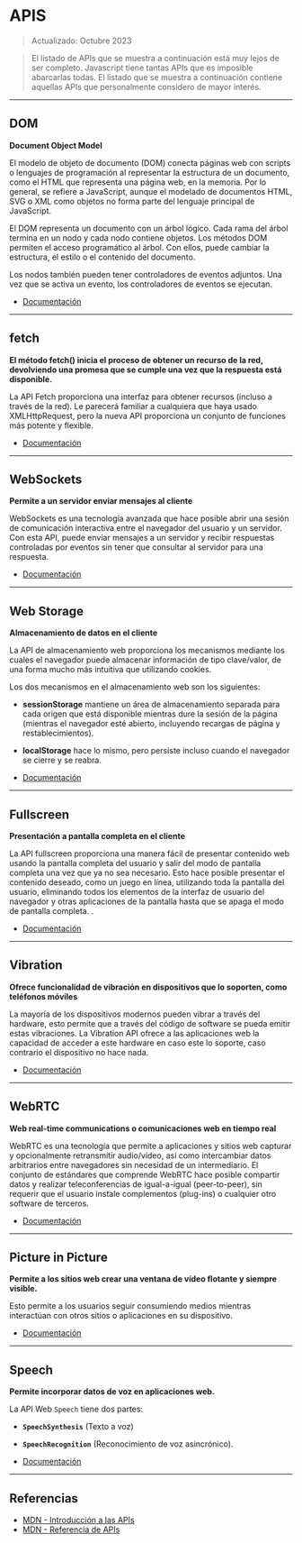 # APIS

> Actualizado: Octubre 2023

> El listado de APIs que se muestra a continuación está muy lejos de ser completo.
> Javascript tiene tantas APIs que es imposible abarcarlas todas.
> El listado que se muestra a continuación contiene aquellas APIs que personalmente considero de mayor interés.


<hr>

## DOM

**Document Object Model**

El modelo de objeto de documento (DOM) conecta páginas web con scripts o lenguajes de programación al representar la estructura de un documento, como el HTML que representa una página web, en la memoria. Por lo general, se refiere a JavaScript, aunque el modelado de documentos HTML, SVG o XML como objetos no forma parte del lenguaje principal de JavaScript.

El DOM representa un documento con un árbol lógico. Cada rama del árbol termina en un nodo y cada nodo contiene objetos. Los métodos DOM permiten el acceso programático al árbol. Con ellos, puede cambiar la estructura, el estilo o el contenido del documento.

Los nodos también pueden tener controladores de eventos adjuntos. Una vez que se activa un evento, los controladores de eventos se ejecutan.

- [Documentación](https://developer.mozilla.org/en-US/docs/Web/API/Document_Object_Model)

<hr>

## fetch

**El método fetch() inicia el proceso de obtener un recurso de la red, devolviendo una promesa que se cumple una vez que la respuesta está disponible.**

La API Fetch proporciona una interfaz para obtener recursos (incluso a través de la red). Le parecerá familiar a cualquiera que haya usado XMLHttpRequest, pero la nueva API proporciona un conjunto de funciones más potente y flexible.

- [Documentación](https://developer.mozilla.org/en-US/docs/Web/API/Fetch_API)

<hr>

## WebSockets

**Permite a un servidor enviar mensajes al cliente**

WebSockets es una tecnología avanzada que hace posible abrir una sesión de comunicación interactiva entre el navegador del usuario y un servidor. Con esta API, puede enviar mensajes a un servidor y recibir respuestas controladas por eventos sin tener que consultar al servidor para una respuesta.

- [Documentación](https://developer.mozilla.org/en-US/docs/Web/API/WebSockets_API)

<hr>

## Web Storage

**Almacenamiento de datos en el cliente**

La API de almacenamiento web proporciona los mecanismos mediante los cuales el navegador puede almacenar información de tipo clave/valor, de una forma mucho más intuitiva que utilizando cookies.

Los dos mecanismos en el almacenamiento web son los siguientes:

- **sessionStorage** mantiene un área de almacenamiento separada para cada origen que está disponible mientras dure la sesión de la página (mientras el navegador esté abierto, incluyendo recargas de página y restablecimientos).
- **localStorage** hace lo mismo, pero persiste incluso cuando el navegador se cierre y se reabra.

- [Documentación](https://developer.mozilla.org/es/docs/Web/API/Web_Storage_API)

<hr>

## Fullscreen

**Presentación a pantalla completa en el cliente**

La API fullscreen proporciona una manera fácil de presentar contenido web usando la pantalla completa del usuario y salir del modo de pantalla completa una vez que ya no sea necesario. Esto hace posible presentar el contenido deseado, como un juego en línea, utilizando toda la pantalla del usuario, eliminando todos los elementos de la interfaz de usuario del navegador y otras aplicaciones de la pantalla hasta que se apaga el modo de pantalla completa. .

- [Documentación](https://developer.mozilla.org/en-US/docs/Web/API/Fullscreen_API)

<hr>

## Vibration

**Ofrece funcionalidad de vibración en dispositivos que lo soporten, como teléfonos móviles**

La mayoría de los dispositivos modernos pueden vibrar a través del hardware, esto permite que a través del código de software se pueda emitir estas vibraciones. La Vibration API ofrece a las aplicaciones web la capacidad de acceder a este hardware en caso este lo soporte, caso contrario el dispositivo no hace nada.

- [Documentación](https://developer.mozilla.org/es/docs/Web/API/Vibration_API)

<hr>

## WebRTC

**Web real-time communications o comunicaciones web en tiempo real**

WebRTC es una tecnología que permite a aplicaciones y sitios web capturar y opcionalmente retransmitir audio/vídeo, así como intercambiar datos arbitrarios entre navegadores sin necesidad de un intermediario. El conjunto de estándares que comprende WebRTC hace posible compartir datos y realizar teleconferencias de igual-a-igual (peer-to-peer), sin requerir que el usuario instale complementos (plug-ins) o cualquier otro software de terceros.

- [Documentación](https://developer.mozilla.org/es/docs/Web/API/WebRTC_API)

<hr>

## Picture in Picture

**Permite a los sitios web crear una ventana de vídeo flotante y siempre visible.**

Esto permite a los usuarios seguir consumiendo medios mientras interactúan con otros sitios o aplicaciones en su dispositivo.

- [Documentación](https://developer.mozilla.org/en-US/docs/Web/API/Picture-in-Picture_API)

<hr>


## Speech

**Permite incorporar datos de voz en aplicaciones web.**

La API Web `Speech` tiene dos partes: 
- **`SpeechSynthesis`** (Texto a voz)
- **`SpeechRecognition`** (Reconocimiento de voz asincrónico).

- [Documentación](https://developer.mozilla.org/en-US/docs/Web/API/Web_Speech_API)


<hr>

## Referencias

- [MDN - Introducción a las APIs](https://developer.mozilla.org/es/docs/Learn/JavaScript/Client-side_web_APIs/Introduction)
- [MDN - Referencia de APIs](https://developer.mozilla.org/es/docs/Web/API)
